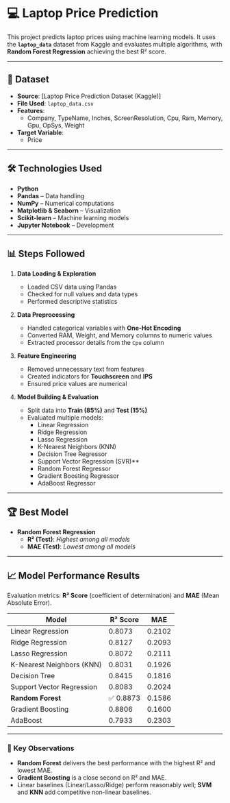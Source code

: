 # 💻 Laptop Price Prediction

This project predicts laptop prices using machine learning models. It uses the **`laptop_data`** dataset from Kaggle and evaluates multiple algorithms, with **Random Forest Regression** achieving the best R² score.

---

## 📂 Dataset

- **Source**: [Laptop Price Prediction Dataset (Kaggle)]
- **File Used**: `laptop_data.csv`
- **Features**:
  - Company, TypeName, Inches, ScreenResolution, Cpu, Ram, Memory, Gpu, OpSys, Weight
- **Target Variable**:
  - Price

---

## 🛠️ Technologies Used

- **Python**
- **Pandas** – Data handling  
- **NumPy** – Numerical computations  
- **Matplotlib & Seaborn** – Visualization  
- **Scikit-learn** – Machine learning models  
- **Jupyter Notebook** – Development

---

## 📊 Steps Followed

1. **Data Loading & Exploration**  
   - Loaded CSV data using Pandas  
   - Checked for null values and data types  
   - Performed descriptive statistics

2. **Data Preprocessing**  
   - Handled categorical variables with **One-Hot Encoding**  
   - Converted RAM, Weight, and Memory columns to numeric values  
   - Extracted processor details from the `Cpu` column

3. **Feature Engineering**  
   - Removed unnecessary text from features  
   - Created indicators for **Touchscreen** and **IPS**  
   - Ensured price values are numerical

4. **Model Building & Evaluation**  
   - Split data into **Train (85%)** and **Test (15%)**  
   - Evaluated multiple models:  
     - Linear Regression  
     - Ridge Regression  
     - Lasso Regression  
     - K-Nearest Neighbors (KNN)  
     - Decision Tree Regressor  
     - Support Vector Regression (SVR)**  
     - Random Forest Regressor  
     - Gradient Boosting Regressor  
     - AdaBoost Regressor

---

## 🏆 Best Model

- **Random Forest Regression**
  - **R² (Test)**: *Highest among all models*
  - **MAE (Test)**: *Lowest among all models*

---

## 📈 Model Performance Results

Evaluation metrics: **R² Score** (coefficient of determination) and **MAE** (Mean Absolute Error).

| Model                         | R² Score | MAE     |
|------------------------------|----------|---------|
| Linear Regression            | 0.8073   | 0.2102  |
| Ridge Regression             | 0.8127   | 0.2093  |
| Lasso Regression             | 0.8072   | 0.2111  |
| K-Nearest Neighbors (KNN)    | 0.8031   | 0.1926  |
| Decision Tree                | 0.8415   | 0.1816  |
| Support Vector Regression    | 0.8083   | 0.2024  |
| **Random Forest**            | ✅ 0.8873 | 0.1586  |
| Gradient Boosting            | 0.8806   | 0.1600  |
| AdaBoost                     | 0.7933   | 0.2303  |

---

### 🔹 Key Observations
- **Random Forest** delivers the best performance with the highest R² and lowest MAE.  
- **Gradient Boosting** is a close second on R² and MAE.  
- Linear baselines (Linear/Lasso/Ridge) perform reasonably well; **SVM** and **KNN** add competitive non-linear baselines.


